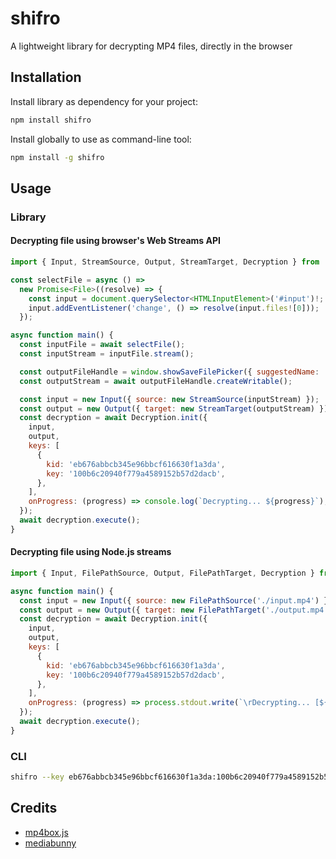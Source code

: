 # shifro

A lightweight library for decrypting MP4 files, directly in the browser

## Installation

Install library as dependency for your project:

```bash
npm install shifro
```

Install globally to use as command-line tool:

```bash
npm install -g shifro
```

## Usage

### Library

#### Decrypting file using browser's Web Streams API

```js
import { Input, StreamSource, Output, StreamTarget, Decryption } from 'shifro';

const selectFile = async () =>
  new Promise<File>((resolve) => {
    const input = document.querySelector<HTMLInputElement>('#input')!;
    input.addEventListener('change', () => resolve(input.files![0]));
  });

async function main() {
  const inputFile = await selectFile();
  const inputStream = inputFile.stream();

  const outputFileHandle = window.showSaveFilePicker({ suggestedName: 'output.mp4', startIn: 'downloads' });
  const outputStream = await outputFileHandle.createWritable();

  const input = new Input({ source: new StreamSource(inputStream) });
  const output = new Output({ target: new StreamTarget(outputStream) });
  const decryption = await Decryption.init({
    input,
    output,
    keys: [
      {
        kid: 'eb676abbcb345e96bbcf616630f1a3da',
        key: '100b6c20940f779a4589152b57d2dacb',
      },
    ],
    onProgress: (progress) => console.log(`Decrypting... ${progress}`),
  });
  await decryption.execute();
}
```

#### Decrypting file using Node.js streams

```js
import { Input, FilePathSource, Output, FilePathTarget, Decryption } from 'shifro';

async function main() {
  const input = new Input({ source: new FilePathSource('./input.mp4') });
  const output = new Output({ target: new FilePathTarget('./output.mp4') });
  const decryption = await Decryption.init({
    input,
    output,
    keys: [
      {
        kid: 'eb676abbcb345e96bbcf616630f1a3da',
        key: '100b6c20940f779a4589152b57d2dacb',
      },
    ],
    onProgress: (progress) => process.stdout.write(`\rDecrypting... [${progress}]`),
  });
  await decryption.execute();
}
```

### CLI

```bash
shifro --key eb676abbcb345e96bbcf616630f1a3da:100b6c20940f779a4589152b57d2dacb ./input.mp4 ./output.mp4
```

## Credits

- [mp4box.js](https://github.com/gpac/mp4box.js)
- [mediabunny](https://github.com/Vanilagy/mediabunny)
